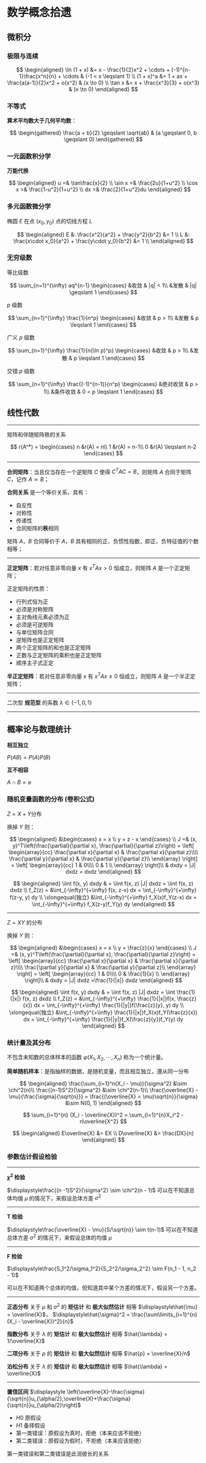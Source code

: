 # 数学概念拾遗

[annotation]: <id> (ab110732-c14a-49a0-aa6f-a2463eb89cd1)
[annotation]: <status> (public)
[annotation]: <create_time> (2020-10-10 14:37:58)
[annotation]: <category> (数学理论)
[annotation]: <tags> (数学)
[annotation]: <comments> (false)
[annotation]: <url> (http://blog.ccyg.studio/article/ab110732-c14a-49a0-aa6f-a2463eb89cd1)

## 微积分

### 极限与连续

$$
\begin{aligned}
\ln (1 + x) &= x - \frac{1}{2}x^2 + \cdots + (-1)^{n-1}\frac{x^n}{n} + \cdots & (-1 < x \leqslant 1) \\
(1 + x)^a &= 1 + ax + \frac{a(a-1)}{2}x^2 + o(x^2) & (x \to 0) \\
\tan x &= x + \frac{x^3}{3} + o(x^3) & (x \to 0)
\end{aligned}
$$

### 不等式

**算术平均数大于几何平均数**：

$$
\begin{gathered}
\frac{a + b}{2} \geqslant \sqrt{ab} & (a \geqslant 0, b \geqslant 0)
\end{gathered}
$$

### 一元函数积分学

**万能代换**

$$
\begin{aligned}
u =& \tan\frac{x}{2} \\
\sin x =& \frac{2u}{1+u^2} \\
\cos x =& \frac{1-u^2}{1+u^2} \\
dx =& \frac{2}{1+u^2}du
\end{aligned}
$$

### 多元函数微分学

椭圆 $E$ 在点 $(x_0, y_0)$ 点的切线方程 $L$ 

$$
\begin{aligned}
E &: \frac{x^2}{a^2} + \frac{y^2}{b^2} &= 1 \\
L &: \frac{x\cdot x_0}{a^2} + \frac{y\cdot y_0}{b^2} &= 1 \\
\end{aligned}
$$

### 无穷级数

等比级数

$$
\sum_{n=1}^{\infty}
aq^{n-1}
\begin{cases}
&收敛 & |q| < 1\\
&发散 & |q| \geqslant 1
\end{cases}
$$

$p$ 级数

$$
\sum_{n=1}^{\infty}
\frac{1}{n^p}
\begin{cases}
&收敛 & p > 1\\
&发散 & p \leqslant 1
\end{cases}
$$

广义 $p$ 级数

$$
\sum_{n=1}^{\infty}
\frac{1}{n(\ln p)^p}
\begin{cases}
&收敛 & p > 1\\
&发散 & p \leqslant 1
\end{cases}
$$

交错 $p$ 级数

$$
\sum_{n=1}^{\infty}
\frac{(-1)^{n-1}}{n^p}
\begin{cases}
&绝对收敛 & p > 1\\
&条件收敛 & 0 < p \leqslant 1
\end{cases}
$$

## 线性代数

---

矩阵和伴随矩阵秩的关系

$$
r(A^*) =
\begin{cases}
n &r(A) = n\\
1 &r(A) = n-1\\
0 &r(A) \leqslant n-2
\end{cases}
$$

---

**合同矩阵**：当且仅当存在一个逆矩阵 $C$ 使得 $C^TAC=B$，则矩阵 $A$ 合同于矩阵 $C$，记作 $A \simeq B$；

**合同关系** 是一个等价关系，具有：

- 自反性
- 对称性
- 传递性
- 合同矩阵的**秩**相同

矩阵 $A$，$B$ 合同等价于 $A$，$B$ 具有相同的正、负惯性指数，即正、负特征值的个数相等；

---

**正定矩阵**：若对任意非零向量 $x$ 有 $x^TAx > 0$ 恒成立，则矩阵 $A$ 是一个正定矩阵；

正定矩阵的性质：

- 行列式恒为正
- 必须是对称矩阵
- 主对角线元素必须为正
- 必须是可逆矩阵
- 与单位矩阵合同
- 逆矩阵也是正定矩阵
- 两个正定矩阵的和也是正定矩阵
- 正数与正定矩阵的乘积也是正定矩阵
- 顺序主子式正定

**半正定矩阵**：若对任意非零向量 $x$ 有 $x^TAx \geqslant 0$ 恒成立，则矩阵 $A$ 是一个半正定矩阵；

---

二次型 **规范型** 的系数 $\lambda \in \{-1, 0, 1\}$

---

## 概率论与数理统计

**相互独立**

$P(AB) = P(A)P(B)$

**互不相容**

$A \cap B = \varnothing$

### 随机变量函数的分布 (卷积公式)

$Z = X + Y$分布

换掉 $Y$ 则：

$$
\begin{aligned}
&\begin{cases}
x = x \\
y = z - x
\end{cases} \\
J =& (x, y)^T\left(\frac{\partial}{\partial x}, \frac{\partial}{\partial z}\right)
= \left[
\begin{array}{cc}
\frac{\partial x}{\partial x} & \frac{\partial x}{\partial z}\\\\
\frac{\partial y}{\partial x} & \frac{\partial y}{\partial z}\\
\end{array}
\right] = \left[
\begin{array}{cc}
1 & 0\\\\
0 & 1 \\
\end{array}
\right]\\
& dxdy = |J| dxdz = dxdz
\end{aligned}
$$

$$
\begin{aligned}
\iint f(x, y) dxdy & = \iint f(x, z) |J| dxdz = \iint f(x, z) dxdz \\
f_Z(z) = &\int_{-\infty}^{+\infty} f(x, z-x) dx = \int_{-\infty}^{+\infty} f(z-y, y) dy \\
\xlongequal{独立} &\int_{-\infty}^{+\infty} f_X(x)f_Y(z-x) dx = \int_{-\infty}^{+\infty} f_X(z-y)f_Y(y) dy
\end{aligned}
$$

---

$Z = XY$ 的分布

换掉 $Y$ 则：

$$
\begin{aligned}
&\begin{cases}
x = x \\
y = \frac{z}{x}
\end{cases} \\
J =& (x, y)^T\left(\frac{\partial}{\partial x}, \frac{\partial}{\partial z}\right)
= \left[
\begin{array}{cc}
\frac{\partial x}{\partial x} & \frac{\partial x}{\partial z}\\\\
\frac{\partial y}{\partial x} & \frac{\partial y}{\partial z}\\
\end{array}
\right] = \left[
\begin{array}{cc}
1 & 0\\\\
0 & \frac{1}{x} \\
\end{array}
\right]\\
& dxdy = |J| dxdz =\frac{1}{|x|} dxdz
\end{aligned}
$$

$$
\begin{aligned}
\iint f(x, y) dxdy & = \iint f(x, z) |J| dxdz = \iint \frac{1}{|x|} f(x, z) dxdz \\
f_Z(z) = &\int_{-\infty}^{+\infty} 
\frac{1}{|x|}f(x, \frac{z}{x}) dx 
= \int_{-\infty}^{+\infty} 
\frac{1}{|y|}f(\frac{z}{y}, y) dy \\
\xlongequal{独立} &\int_{-\infty}^{+\infty} 
\frac{1}{|x|}f_X(x)f_Y(\frac{z}{x}) dx 
= \int_{-\infty}^{+\infty} 
\frac{1}{|y|}f_X(\frac{z}{y})f_Y(y) dy
\end{aligned}
$$

### 统计量及其分布

不包含未知数的总体样本的函数 $\varphi(X_1, X_2, \cdots, X_n)$ 称为一个统计量。

**简单随机样本**：是指抽样的数据，是随机变量，而且相互独立，遵从同一分布

$$
\begin{aligned}
\frac{\sum_{i=1}^n(X_i - \mu)}{\sigma^2} &\sim \chi^2(n)\\
\frac{(n-1)S^2}{\sigma^2} &\sim \chi^2(n-1)\\
\frac{\overline{X} - \mu}{\frac{\sigma}{\sqrt{n}}} = \frac{(\overline{X} = \mu)\sqrt{n}}{\sigma} &\sim N(0, 1)
\end{aligned}
$$

$$
\sum_{i=1}^{n} (X_i - \overline{X})^2 = \sum_{i=1}^{n}X_i^2 - n\overline{X^2}
$$

$$
\begin{aligned}
E\overline{X} &= EX \\
D\overline{X} &= \frac{DX}{n}
\end{aligned}
$$

### 参数估计假设检验

----

**$\chi^2$ 检验**

$\displaystyle\frac{(n -1)S^2}{\sigma^2} \sim \chi^2(n - 1)$ 可以在不知道总体均值 $\mu$ 的情况下，来假设总体方差 $\sigma^2$

---

**T 检验**

$\displaystyle\frac{\overline{X} - \mu}{S/\sqrt{n}} \sim t(n-1)$ 可以在不知道总体方差 $\sigma^2$ 的情况下，来假设总体的均值 $\mu$

---

**F 检验**

$\displaystyle\frac{S_1^2/\sigma_1^2}{S_2^2/\sigma_2^2} \sim F(n_1 - 1, n_2 - 1)$

可以在不知道两个总体的均值，但知道其中某个方差的情况下，假设另一个方差。

---

**正态分布** 关于 $\mu$ 和 $\sigma^2$ 的 **矩估计** 和 **极大似然估计** 相等 $\displaystyle\hat{\mu} = \overline{X}$， $\displaystyle\hat{\sigma}^2 = \frac{\sum\limits_{i=1}^{n}(X_i - \overline{X})^2}{n}$

**指数分布** 关于 $\lambda$ 的 **矩估计** 和 **极大似然估计** 相等 $\hat{\lambda} = 1/\overline{X}$

**二项分布** 关于 $p$ 的 **矩估计** 和 **极大似然估计** 相等 $\hat{p} = \overline{X}/n$

**泊松分布** 关于 $\lambda$ 的 **矩估计** 和 **极大似然估计** 相等 $\hat{\lambda} = \overline{X}$

---

**置信区间** $\displaystyle \left(\overline{X}-\frac{\sigma}{\sqrt{n}}u_{\alpha/2},\overline{X}+\frac{\sigma}{\sqrt{n}}u_{\alpha/2}\right)$

- $H0$ 原假设
- $H1$ 备择假设
- 第一类错误：原假设为真时，拒绝（本来应该不拒绝）
- 第二类错误：原假设为假时，不拒绝（本来应该拒绝）

第一类错误和第二类错误是此消彼长的关系
